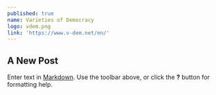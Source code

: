 ```yaml
---
published: true
name: Varieties of Democracy
logo: vdem.png
link: 'https://www.v-dem.net/en/'
---
```

## A New Post

Enter text in [Markdown](http://daringfireball.net/projects/markdown/). Use the toolbar above, or click the **?** button for formatting help.
